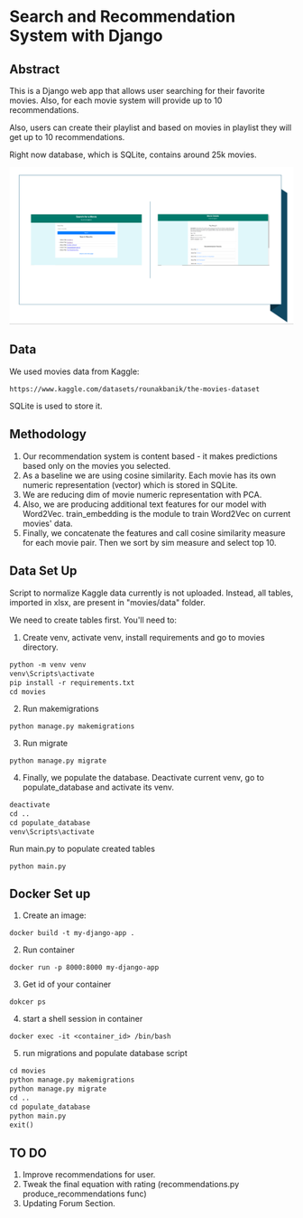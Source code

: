 # Search and Recommendation System with Django

## Abstract
This is a Django web app that allows user searching for their favorite movies.
Also, for each movie system will provide up to 10 recommendations. 

Also, users can create their playlist and based on movies in playlist they will get up to 10 recommendations. 

Right now database, which is SQLite, contains around 25k movies.

<img width="1300" alt="teaser" src="./figure/sample.PNG">

## Data

We used movies data from Kaggle:

```
https://www.kaggle.com/datasets/rounakbanik/the-movies-dataset
```

SQLite is used to store it. 

## Methodology

1. Our recommendation system is content based - it makes predictions based only on the movies you selected.
2. As a baseline we are using cosine similarity. Each movie has its own numeric representation (vector) which is stored in SQLite.
3. We are reducing dim of movie numeric representation with PCA. 
4. Also, we are producing additional text features for our model with Word2Vec. train_embedding is the module to train Word2Vec on current movies' data.
5. Finally, we concatenate the features and call cosine similarity measure for each movie pair. Then we sort by sim measure and select top 10.

## Data Set Up

Script to normalize Kaggle data currently is not uploaded.
Instead, all tables, imported in xlsx, are present in "movies/data" folder.

We need to create tables first. You'll need to:

1) Create venv, activate venv, install requirements and go to movies directory.

```
python -m venv venv
venv\Scripts\activate
pip install -r requirements.txt 
cd movies
```

2) Run makemigrations

```
python manage.py makemigrations
```

3) Run migrate

```
python manage.py migrate
```

4) Finally, we populate the database. Deactivate current venv, go to populate_database and activate its venv.

```
deactivate
cd ..
cd populate_database
venv\Scripts\activate
```

Run main.py to populate created tables

```
python main.py
```


## Docker Set up

1) Create an image:

```
docker build -t my-django-app .
```

2) Run container 

```
docker run -p 8000:8000 my-django-app
```

3) Get id of your container 

```
dokcer ps 
```

4) start a shell session in container

```
docker exec -it <container_id> /bin/bash
```

5) run migrations and populate database script

```
cd movies
python manage.py makemigrations
python manage.py migrate
cd ..
cd populate_database
python main.py
exit()
```


## TO DO
1. Improve recommendations for user.
2. Tweak the final equation with rating (recommendations.py produce_recommendations func) 
3. Updating Forum Section.









